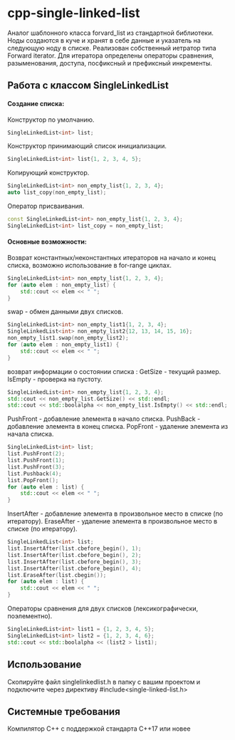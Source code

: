 # cpp-single-linked-list
Аналог шаблонного класса forvard_list из стандартной библиотеки. Ноды создаются в куче и хранят в себе данные и указатель на следующую ноду в списке.
Реализован собственный иетратор типа Forward iterator. Для итератора определены операторы сравнения, разыменования, доступа, посфиксный и префиксный инкременты.

## Работа с классом SingleLinkedList
#### Создание списка:
Конструктор по умолчанию.
```CPP
SingleLinkedList<int> list;
```
Конструктор принимающий список инициализации.
```CPP
SingleLinkedList<int> list{1, 2, 3, 4, 5};
```
Копирующий конструктор.
```CPP
SingleLinkedList<int> non_empty_list{1, 2, 3, 4};
auto list_copy(non_empty_list);
```
Оператор присваивания.
```CPP
const SingleLinkedList<int> non_empty_list{1, 2, 3, 4};
SingleLinkedList<int> list_copy = non_empty_list;
```
#### Основные возможности:
Возврат константных/неконстантных итераторов на начало и конец списка, возможно использование в for-range циклах.
```CPP
SingleLinkedList<int> non_empty_list{1, 2, 3, 4};
for (auto elem : non_empty_list) {
    std::cout << elem << " ";
}
```
swap - обмен данными двух списков.
```CPP
SingleLinkedList<int> non_empty_list1{1, 2, 3, 4};
SingleLinkedList<int> non_empty_list2{12, 13, 14, 15, 16};
non_empty_list1.swap(non_empty_list2);
for (auto elem : non_empty_list1) {
    std::cout << elem << " ";
}
```
 возврат информации о состоянии списка :
 GetSize - текущий размер.
 IsEmpty - проверка на пустоту.
 ```CPP
SingleLinkedList<int> non_empty_list{1, 2, 3, 4};
std::cout << non_empty_list.GetSize() << std::endl;
std::cout << std::boolalpha << non_empty_list.IsEmpty() << std::endl;
```
PushFront - добавление элемента в начало списка.
PushBack - добавление элемента в конец списка.
PopFront - удаление элемента из начала списка.
```CPP
SingleLinkedList<int> list;
list.PushFront(2);
list.PushFront(1);
list.PushFront(3);
list.Pushback(4);
list.PopFront();
for (auto elem : list) {
    std::cout << elem << " ";
}
```
InsertAfter - добавление элемента в произвольное место в списке (по итератору).
EraseAfter - удаление элемента в произвольное место в списке (по итератору).
```CPP
SingleLinkedList<int> list;
list.InsertAfter(list.cbefore_begin(), 1);
list.InsertAfter(list.cbefore_begin(), 2);
list.InsertAfter(list.cbefore_begin(), 3);
list.InsertAfter(list.cbefore_begin(), 4);
list.EraseAfter(list.cbegin());
for (auto elem : list) {
    std::cout << elem << " ";
}
```
Операторы сравнения для двух списков (лексикографически, поэлементно).
```CPP
SingleLinkedList<int> list1 = {1, 2, 3, 4, 5};
SingleLinkedList<int> list2 = {1, 2, 3, 4, 6};
std::cout << std::boolalpha << (list2 > list1);
```
## Использование
Скопируйте файл singlelinkedlist.h в папку с вашим проектом и подключите через директиву #include<single-linked-list.h>
## Системные требования
Компилятор С++ с поддержкой стандарта C++17 или новее
